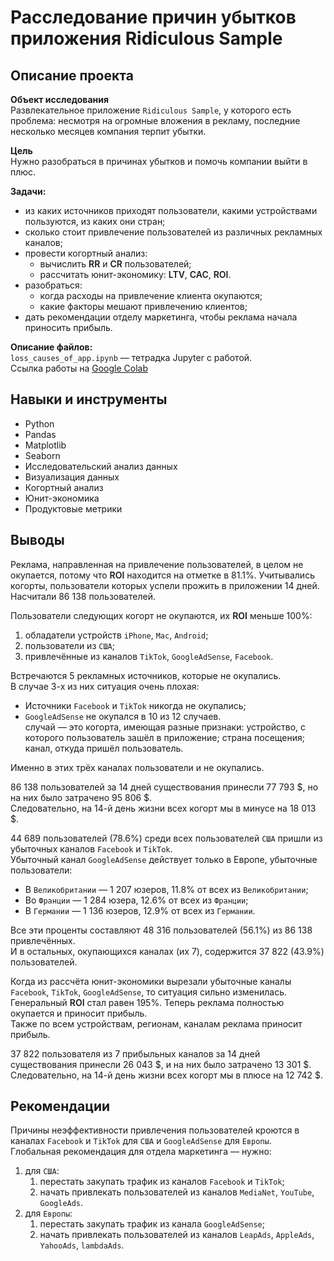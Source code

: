 # Расследование причин убытков приложения Ridiculous Sample

## Описание проекта

**Объект исследования**\
Развлекательное приложение `Ridiculous Sample`, у которого есть проблема: несмотря на огромные вложения в рекламу, последние несколько месяцев компания терпит убытки.

**Цель**\
Нужно разобраться в причинах убытков и помочь компании выйти в плюс.

**Задачи:**
* из каких источников приходят пользователи, какими устройствами пользуются, из каких они стран;
* сколько стоит привлечение пользователей из различных рекламных каналов;
* провести когортный анализ:
    * вычислить <span style='font-weight: 600'>RR</span> и <span style='font-weight: 600'>CR</span> пользователей;
    * рассчитать юнит-экономику: <span style='font-weight: 600'>LTV</span>, <span style='font-weight: 600'>CAC</span>, <span style='font-weight: 600'>ROI</span>.
* разобраться:
    * когда расходы на привлечение клиента окупаются;
    * какие факторы мешают привлечению клиентов;
* дать рекомендации отделу маркетинга, чтобы реклама начала приносить прибыль.

**Описание файлов:** \
`loss_causes_of_app.ipynb` — тетрадка Jupyter с работой.\
Ссылка работы на [Google Colab](https://colab.research.google.com/drive/1-VKwksZAzLs6lZ-F-DKicnCHEve1-hZw?usp=sharing)

## Навыки и инструменты
* Python
* Pandas
* Matplotlib
* Seaborn
* Исследовательский анализ данных
* Визуализация данных
* Когортный анализ
* Юнит-экономика
* Продуктовые метрики

 ## Выводы

Реклама, направленная на привлечение пользователей, в целом не окупается, потому что <span style='font-weight: 600'>ROI</span> находится на отметке в $81.1$%.
Учитывались когорты, пользователи которых успели прожить в приложении $14$ дней. Насчитали $86$ $138$ пользователей.

Пользователи следующих когорт не окупаются, их <span style='font-weight: 600'>ROI</span> меньше $100$%:
1. обладатели устройств `iPhone`, `Mac`, `Android`;
2. пользователи из `США`;
3. привлечённые из каналов `TikTok`, `GoogleAdSense`, `Facebook`.

Встречаются $5$ рекламных источников, которые не окупались.\
В случае $3$-х из них ситуация очень плохая:
* Источники `Facebook` и `TikTok` никогда не окупались;
* `GoogleAdSense` не окупался в $10$ из $12$ случаев.\
случай — это когорта, имеющая разные признаки: устройство, с которого пользователь зашёл в приложение; страна посещения; канал, откуда пришёл пользователь.

Именно в этих трёх каналах пользователи и не окупались.

$86$ $138$ пользователей за $14$ дней существования принесли $77$ $793$ $, но на них было затрачено $95$ $806$ $.\
Следовательно, на $14$-й день жизни всех когорт мы в минусе на $18$ $013$ $.

$44$ $689$ пользователей ($78.6$%) среди всех пользователей `США` пришли из убыточных каналов `Facebook` и `TikTok`.\
Убыточный канал `GoogleAdSense` действует только в Европе, убыточные пользователи:
* В `Великобритании` — $1$ $207$ юзеров, $11.8$% от всех из `Великобритании`;
* Во `Франции` — $1$ $284$ юзера, $12.6$% от всех из `Франции`;
* В `Германии` — $1$ $136$ юзеров, $12.9$% от всех из `Германии`.

Все эти проценты составляют $48$ $316$ пользователей ($56.1$%) из $86$ $138$ привлечённых.\
И в остальных, окупающихся каналах (их $7$), содержится $37$ $822$ ($43.9$%) пользователей.

Когда из рассчёта юнит-экономики вырезали убыточные каналы `Facebook`, `TikTok`, `GoogleAdSense`, то ситуация сильно изменилась.\
Генеральный <span style='font-weight: 600'>ROI</span> стал равен $195$%. Теперь реклама полностью окупается и приносит прибыль.\
Также по всем устройствам, регионам, каналам реклама приносит прибыль.

$37$ $822$ пользователя из $7$ прибыльных каналов за $14$ дней существования принесли $26$ $043$ $, и на них было затрачено $13$ $301$ $.\
Следовательно, на $14$-й день жизни всех когорт мы в плюсе на $12$ $742$ $.

## Рекомендации
Причины неэффективности привлечения пользователей кроются в каналах `Facebook` и `TikTok` для `США` и `GoogleAdSense` для `Европы`.\
Глобальная рекомендация для отдела маркетинга — нужно:
1. для `США`:
    1. перестать закупать трафик из каналов `Facebook` и `TikTok`;
    2. начать привлекать пользователей из каналов `MediaNet`, `YouTube`, `GoogleAds`.
2. для `Европы`:
    1. перестать закупать трафик из канала `GoogleAdSense`;
    2. начать привлекать пользователей из каналов `LeapAds`, `AppleAds`, `YahooAds`, `lambdaAds`.
